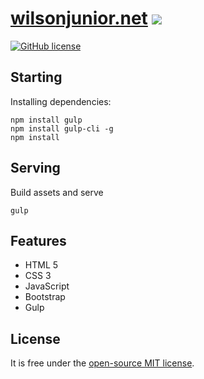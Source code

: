 # [wilsonjunior.net](https://wilsonjunior.net/) <img src="https://github.com/wilsonjuniorwj/wilsonjuniorwj.github.io/blob/master/assets/img/favicon/favicon-16x16.png">

[![GitHub license](https://img.shields.io/badge/license-MIT-blue.svg)](https://raw.githubusercontent.com/wilsonjuniorwj/wilsonjuniorwj.github.io/master/LICENSE)

## Starting

Installing dependencies:
```
npm install gulp
npm install gulp-cli -g
npm install
```
## Serving
Build assets and serve
```
gulp
```

## Features

- HTML 5
- CSS 3
- JavaScript
- Bootstrap
- Gulp

## License

It is free under the [open-source MIT license](/LICENSE).
